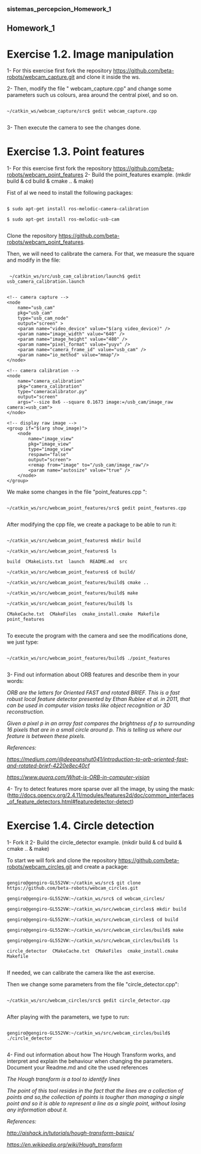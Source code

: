 ### sistemas_percepcion_Homework_1
## Homework_1

# Exercise 1.2. Image manipulation

1- For this exercise first fork the repository https://github.com/beta-robots/webcam_capture.git and clone it inside the ws.

2- Then, modify the file " webcam_capture.cpp" and change some parameters such us colours, area around the central pixel, and so on.

```

~/catkin_ws/webcam_capture/src$ gedit webcam_capture.cpp 


```

3- Then execute the camera to see the changes done.


# Exercise 1.3. Point features

1- For this exercise first fork the repository https://github.com/beta-robots/webcam_point_features
2- Build the point_features example. (mkdir build & cd build & cmake .. & make)


Fist of al we need to install the following packages:
 
```
 
$ sudo apt-get install ros-melodic-camera-calibration

$ sudo apt-get install ros-melodic-usb-cam


```

Clone the repository https://github.com/beta-robots/webcam_point_features.
 
 Then, we will need to calibrate the camera. For that, we measure the square and modify in the file:
 
```
 
 ~/catkin_ws/src/usb_cam_calibration/launch$ gedit usb_camera_calibration.launch


```


 
 <launch>
	<!-- User arguments -->
	<arg name="video_device"  default="/dev/video0" />
	<arg name="show_image"  default="false" />

	<!-- camera capture -->
	<node
		name="usb_cam"
		pkg="usb_cam"
		type="usb_cam_node"
		output="screen" >
		<param name="video_device" value="$(arg video_device)" />
		<param name="image_width" value="640" />
		<param name="image_height" value="480" />
		<param name="pixel_format" value="yuyv" />
		<param name="camera_frame_id" value="usb_cam" />
		<param name="io_method" value="mmap"/>
	</node>

	<!-- camera calibration -->
	<node
		name="camera_calibration"
		pkg="camera_calibration"
		type="cameracalibrator.py"
		output="screen"
		args="--size 8x6 --square 0.1673 image:=/usb_cam/image_raw camera:=usb_cam">
	</node>

	<!-- display raw image -->
	<group if="$(arg show_image)">
		<node
			name="image_view"
			pkg="image_view"
			type="image_view"
			respawn="false"
			output="screen">
			<remap from="image" to="/usb_cam/image_raw"/>
			<param name="autosize" value="true" />
		</node>
	</group>

</launch>


We make some changes in the file "point_features.cpp ":

```

~/catkin_ws/src/webcam_point_features/src$ gedit point_features.cpp 


```

After modifying the cpp file, we create a package to be able to run it:

```

~/catkin_ws/src/webcam_point_features$ mkdir build

~/catkin_ws/src/webcam_point_features$ ls

build  CMakeLists.txt  launch  README.md  src

~/catkin_ws/src/webcam_point_features$ cd build/

~/catkin_ws/src/webcam_point_features/build$ cmake ..

~/catkin_ws/src/webcam_point_features/build$ make

~/catkin_ws/src/webcam_point_features/build$ ls

CMakeCache.txt  CMakeFiles  cmake_install.cmake  Makefile  point_features


```

To execute the program with the camera and see the modifications done, we just type:

```

~/catkin_ws/src/webcam_point_features/build$ ./point_features 


```


3- Find out information about ORB features and describe them in your words:


*ORB are the letters for Oriented FAST and rotated BRIEF. This is a fast robust local feature detector presented by Ethan Rublee et al. in 2011, that can be used in computer vision tasks like object recognition or 3D reconstruction.*

*Given a pixel p in an array fast compares the brightness of p to surrounding 16 pixels that are in a small circle around p. This is telling us where our feature is between these pixels.*

*References:*

*https://medium.com/@deepanshut041/introduction-to-orb-oriented-fast-and-rotated-brief-4220e8ec40cf*

*https://www.quora.com/What-is-ORB-in-computer-vision*


4- Try to detect features more sparse over all the image, by using the mask: (http://docs.opencv.org/2.4.11/modules/features2d/doc/common_interfaces_of_feature_detectors.html#featuredetector-detect)


# Exercise 1.4. Circle detection

1- Fork it
2- Build the circle_detector example. (mkdir build & cd build & cmake .. & make)

To start we will fork and clone the repository https://github.com/beta-robots/webcam_circles.git and create a package:

```

gengiro@gengiro-GL552VW:~/catkin_ws/src$ git clone https://github.com/beta-robots/webcam_circles.git

gengiro@gengiro-GL552VW:~/catkin_ws/src$ cd webcam_circles/

gengiro@gengiro-GL552VW:~/catkin_ws/src/webcam_circles$ mkdir build

gengiro@gengiro-GL552VW:~/catkin_ws/src/webcam_circles$ cd build

gengiro@gengiro-GL552VW:~/catkin_ws/src/webcam_circles/build$ make

gengiro@gengiro-GL552VW:~/catkin_ws/src/webcam_circles/build$ ls

circle_detector  CMakeCache.txt  CMakeFiles  cmake_install.cmake  Makefile


```

If needed, we can calibrate the camera like the ast exercise.

Then we change some parameters from the file "circle_detector.cpp":

```

~/catkin_ws/src/webcam_circles/src$ gedit circle_detector.cpp


```

After playing with the parameters, we type to run:

```

gengiro@gengiro-GL552VW:~/catkin_ws/src/webcam_circles/build$ ./circle_detector 


```

4- Find out information about how The Hough Transform works, and interpret and explain  the behaviour when changing the parameters. Document your Readme.md and cite the used references

*The Hough transform is a tool to identify lines*

*The point of this tool resides in the fact that the lines are a collection of points and so,the collection of points is tougher than managing a single point and so it is able to represent a line as a single point, without losing any information about it.*

*References:*

*http://aishack.in/tutorials/hough-transform-basics/*

*https://en.wikipedia.org/wiki/Hough_transform*

